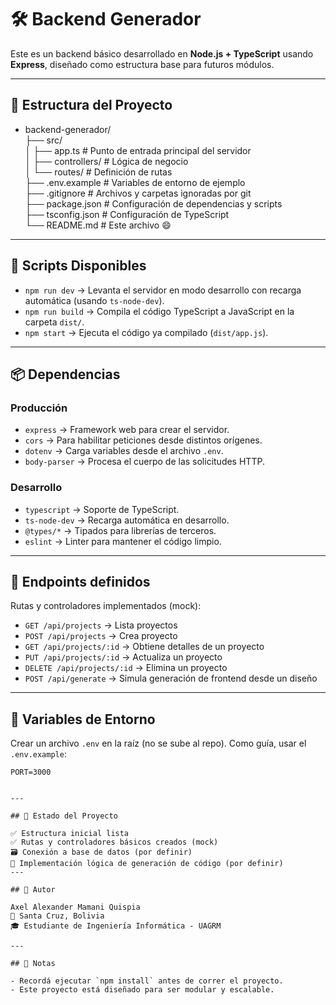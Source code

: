 # 🛠️ Backend Generador

Este es un backend básico desarrollado en **Node.js + TypeScript** usando **Express**, diseñado como estructura base para futuros módulos.

---


## 📁 Estructura del Proyecto
- backend-generador/  
  ├── src/  
  │   ├── app.ts               # Punto de entrada principal del servidor  
  │   ├── controllers/         # Lógica de negocio  
  │   └── routes/              # Definición de rutas  
  ├── .env.example             # Variables de entorno de ejemplo  
  ├── .gitignore               # Archivos y carpetas ignoradas por git  
  ├── package.json             # Configuración de dependencias y scripts  
  ├── tsconfig.json            # Configuración de TypeScript  
  └── README.md                # Este archivo 😄

---

## 🚀 Scripts Disponibles

- `npm run dev` → Levanta el servidor en modo desarrollo con recarga automática (usando `ts-node-dev`).
- `npm run build` → Compila el código TypeScript a JavaScript en la carpeta `dist/`.
- `npm start` → Ejecuta el código ya compilado (`dist/app.js`).

---

## 📦 Dependencias

### Producción
- `express` → Framework web para crear el servidor.
- `cors` → Para habilitar peticiones desde distintos orígenes.
- `dotenv` → Carga variables desde el archivo `.env`.
- `body-parser` → Procesa el cuerpo de las solicitudes HTTP.

### Desarrollo
- `typescript` → Soporte de TypeScript.
- `ts-node-dev` → Recarga automática en desarrollo.
- `@types/*` → Tipados para librerías de terceros.
- `eslint` → Linter para mantener el código limpio.

---


## 🔌 Endpoints definidos

Rutas y controladores implementados (mock):

- `GET /api/projects` → Lista proyectos
- `POST /api/projects` → Crea proyecto
- `GET /api/projects/:id` → Obtiene detalles de un proyecto
- `PUT /api/projects/:id` → Actualiza un proyecto
- `DELETE /api/projects/:id` → Elimina un proyecto
- `POST /api/generate` → Simula generación de frontend desde un diseño

---

## 🌱 Variables de Entorno

Crear un archivo `.env` en la raíz (no se sube al repo). Como guía, usar el `.env.example`:

```env
PORT=3000


---

## 📌 Estado del Proyecto

✅ Estructura inicial lista  
✅ Rutas y controladores básicos creados (mock)  
🗃️ Conexión a base de datos (por definir) 
🧠 Implementación lógica de generación de código (por definir)
---

## 👤 Autor

Axel Alexander Mamani Quispia  
📍 Santa Cruz, Bolivia  
🎓 Estudiante de Ingeniería Informática - UAGRM

---

## 🧠 Notas

- Recordá ejecutar `npm install` antes de correr el proyecto.
- Este proyecto está diseñado para ser modular y escalable.


